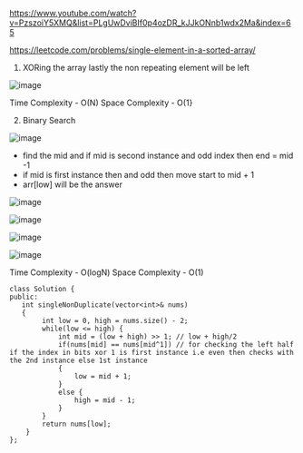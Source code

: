 https://www.youtube.com/watch?v=PzszoiY5XMQ&list=PLgUwDviBIf0p4ozDR_kJJkONnb1wdx2Ma&index=65

https://leetcode.com/problems/single-element-in-a-sorted-array/

1. XORing the array lastly the non repeating element will be left

![image](https://user-images.githubusercontent.com/53824950/144617865-19d30e42-863e-40fd-8581-c09207862cfe.png)

Time Complexity - O(N)
Space Complexity - O(1}

2. Binary Search

![image](https://user-images.githubusercontent.com/53824950/144619183-b971351e-db3c-4765-aa14-e067db09c7fe.png)

- find the mid and if mid is second instance and odd index then end = mid -1
- if mid is first instance then and odd then move start to mid + 1
- arr[low] will be the answer

![image](https://user-images.githubusercontent.com/53824950/144630380-19365b57-7fb9-4b18-9f02-f5942be59d91.png)

![image](https://user-images.githubusercontent.com/53824950/144630710-ebe184b5-38b8-426b-b1db-97375069d973.png)

![image](https://user-images.githubusercontent.com/53824950/144635441-c4b4482f-c470-4027-b4e8-978fb4986d36.png)

![image](https://user-images.githubusercontent.com/53824950/144636260-e3439b94-7b49-4987-8927-cbee86f5d4b5.png)

Time Complexity - O(logN)
Space Complexity - O(1)

```
class Solution {
public:
   int singleNonDuplicate(vector<int>& nums) 
   {
        int low = 0, high = nums.size() - 2; 
        while(low <= high) {
            int mid = (low + high) >> 1; // low + high/2
            if(nums[mid] == nums[mid^1]) // for checking the left half if the index in bits xor 1 is first instance i.e even then checks with the 2nd instance else 1st instance
            {
                low = mid + 1; 
            } 
            else {
                high = mid - 1; 
            }
        }
        return nums[low]; 
    }
};
```
